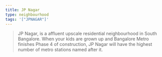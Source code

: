```yaml
---
title: JP Nagar
type: neighbourhood
tags: '["JPNAGAR"]'
--- 
```

> JP Nagar, is a affluent upscale residential neighbourhood in South Bangalore.
When your kids are grown up and Bangalore Metro finishes Phase 4 of construction, 
JP Nagar will have the highest number of metro stations named after it.